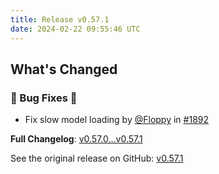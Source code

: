 ```yaml
---
title: Release v0.57.1
date: 2024-02-22 09:55:46 UTC
---
```

<!-- Release notes generated using configuration in .github/release.yml at main -->

## What's Changed
### 🐛 Bug Fixes 🐛
* Fix slow model loading by [@Floppy](https://github.com/Floppy) in [#1892](https://github.com/manyfold3d/manyfold/pull/1892)


**Full Changelog**: [v0.57.0...v0.57.1](https://github.com/manyfold3d/manyfold/compare/v0.57.0...v0.57.1)

See the original release on GitHub: [v0.57.1](https://github.com/manyfold3d/manyfold/releases/tag/v0.57.1)
